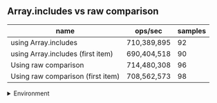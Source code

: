 ## Array.includes vs raw comparison

|name|ops/sec|samples|
|-|-|-|
|using Array.includes|710,389,895|92|
|using Array.includes (first item)|690,404,518|90|
|Using raw comparison|714,480,308|96|
|Using raw comparison (first item)|708,562,573|98|


<details>
<summary>Environment</summary>

* __Machine:__ linux x64 | 2 vCPUs | 6.8GB Mem
* __Run:__ Sat Oct 14 2023 02:00:36 GMT+0000 (Coordinated Universal Time)
</details>

<!--
{"environment":{"platform":"linux","arch":"x64","cpus":2,"totalMemory":6.759754180908203},"benchmarks":[{"name":"using Array.includes","hz":710389895.3058752,"cycles":6,"stats":{"deviation":2.0830501147765964e-11,"mean":1.4076776803946885e-9,"moe":4.256590546514811e-12,"rme":0.3023838912698635,"sem":2.171729870670822e-12,"variance":4.339097780670791e-22}},{"name":"using Array.includes (first item)","hz":690404517.6555152,"cycles":8,"stats":{"deviation":2.2657289237523186e-10,"mean":1.4484262116299778e-9,"moe":4.681044453591811e-11,"rme":3.231814238106079,"sem":2.388287986526434e-11,"variance":5.13352755592784e-20}},{"name":"Using raw comparison","hz":714480307.72557,"cycles":7,"stats":{"deviation":8.832078387063922e-12,"mean":1.3996187007355525e-9,"moe":1.7667836423532227e-12,"rme":0.12623321204730337,"sem":9.014202256904198e-13,"variance":7.800560863524166e-23}},{"name":"Using raw comparison (first item)","hz":708562573.0305248,"cycles":8,"stats":{"deviation":6.070626523193157e-11,"mean":1.4113079607394393e-9,"moe":1.2019227305682226e-11,"rme":0.8516374625552942,"sem":6.132258829429707e-12,"variance":3.685250638409624e-21}}]}-->
